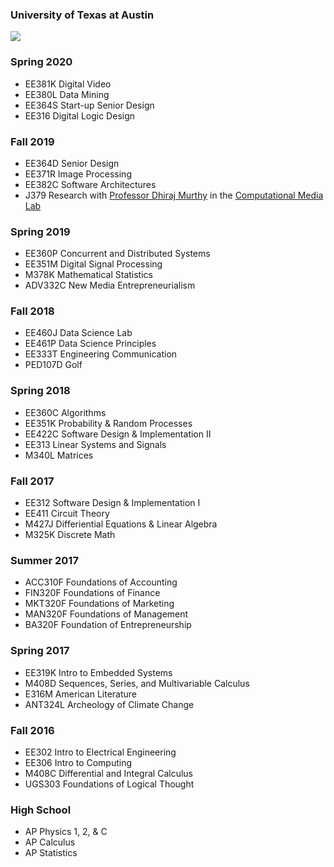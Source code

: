 ### University of Texas at Austin 
![](https://upload.wikimedia.org/wikipedia/commons/thumb/7/77/University_of_Texas_at_Austin_logo.svg/1280px-University_of_Texas_at_Austin_logo.svg.png)

### Spring 2020
- EE381K Digital Video
- EE380L Data Mining
- EE364S Start-up Senior Design
- EE316 Digital Logic Design

### Fall 2019
- EE364D Senior Design
- EE371R Image Processing
- EE382C Software Architectures
- J379 Research with [Professor Dhiraj Murthy](https://www.dhirajmurthy.com/about/) in the [Computational Media Lab](http://www.computationalmedialab.com/)

### Spring 2019
- EE360P Concurrent and Distributed Systems
- EE351M Digital Signal Processing
- M378K Mathematical Statistics
- ADV332C New Media Entrepreneurialism

### Fall 2018
- EE460J Data Science Lab
- EE461P Data Science Principles
- EE333T Engineering Communication
- PED107D	Golf

### Spring 2018
- EE360C Algorithms 
- EE351K Probability & Random Processes
- EE422C Software Design & Implementation II
- EE313 Linear Systems and Signals
- M340L Matrices

### Fall 2017
- EE312 Software Design & Implementation I
- EE411 Circuit Theory
- M427J Differiential Equations & Linear Algebra
- M325K Discrete Math

### Summer 2017
- ACC310F Foundations of Accounting
- FIN320F Foundations of Finance
- MKT320F Foundations of Marketing
- MAN320F Foundations of Management
- BA320F Foundation of Entrepreneurship

### Spring 2017
- EE319K Intro to Embedded Systems
- M408D Sequences, Series, and Multivariable Calculus
- E316M American Literature
- ANT324L Archeology of Climate Change

### Fall 2016
- EE302 Intro to Electrical Engineering
- EE306 Intro to Computing
- M408C Differential and Integral Calculus
- UGS303 Foundations of Logical Thought

### High School
- AP Physics 1, 2, & C
- AP Calculus
- AP Statistics

